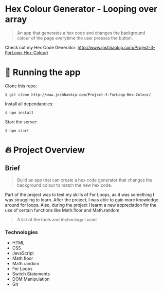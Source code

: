# Hex Colour Generator - Looping over array

> An app that generates a hex code and changes the background colour of the page everytime the user presses the button. 


Check out my Hex Code Generator: http://www.joshhaokip.com/Project-3-ForLoop-Hex-Colour/


# :running: Running the app

Clone this repo:

```
$ git clone http://www.joshhaokip.com/Project-3-ForLoop-Hex-Colour/
```

Install all dependancies:

```
$ npm install
```

Start the server:

```
$ npm start
```

# :fire: Project Overview

## Brief

> Build an app that can create a hex code generator that changes the background colour to match the new hex code. 

Part of the project was to test my skills of For Loops, as it was something I was struggling to learn. After the project, I was able to gain more knowledge around for loops. Also, during the project I learnt a new appreciation for the use of certain functions like Math.floor and Math.random.

> A list of the tools and technology I used

### Technologies

- HTML
- CSS
- JavaScript
- Math.floor
- Math.random 
- For Loops
- Switch Statements
- DOM Manipulation
- Git
